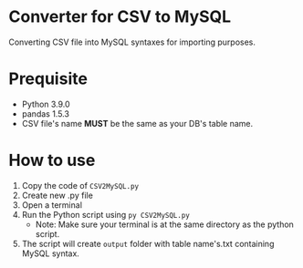 # Converter for CSV to MySQL
Converting CSV file into MySQL syntaxes for importing purposes.

# Prequisite
- Python 3.9.0
- pandas  1.5.3
- CSV file's name **MUST** be the same as your DB's table name.

# How to use
1. Copy the code of `CSV2MySQL.py`
2. Create new .py file
3. Open a terminal
4. Run the Python script using `py CSV2MySQL.py`
    - Note: Make sure your terminal is at the same directory as the python script.
5. The script will create `output` folder with table name's.txt containing MySQL syntax.